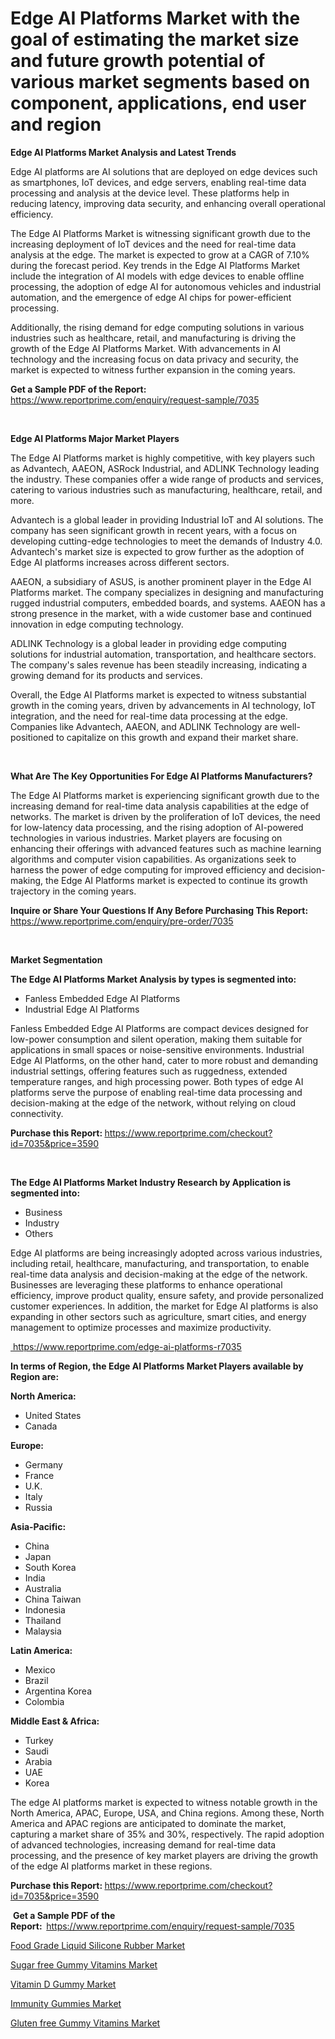 <p><h1>Edge AI Platforms Market with the goal of estimating the market size and future growth potential of various market segments based on component, applications, end user and region</h1></p><p><strong>Edge AI Platforms Market Analysis and Latest Trends</strong></p>
<p><p>Edge AI platforms are AI solutions that are deployed on edge devices such as smartphones, IoT devices, and edge servers, enabling real-time data processing and analysis at the device level. These platforms help in reducing latency, improving data security, and enhancing overall operational efficiency.</p><p>The Edge AI Platforms Market is witnessing significant growth due to the increasing deployment of IoT devices and the need for real-time data analysis at the edge. The market is expected to grow at a CAGR of 7.10% during the forecast period. Key trends in the Edge AI Platforms Market include the integration of AI models with edge devices to enable offline processing, the adoption of edge AI for autonomous vehicles and industrial automation, and the emergence of edge AI chips for power-efficient processing.</p><p>Additionally, the rising demand for edge computing solutions in various industries such as healthcare, retail, and manufacturing is driving the growth of the Edge AI Platforms Market. With advancements in AI technology and the increasing focus on data privacy and security, the market is expected to witness further expansion in the coming years.</p></p>
<p><strong>Get a Sample PDF of the Report:&nbsp;</strong> <a href="https://www.reportprime.com/enquiry/request-sample/7035">https://www.reportprime.com/enquiry/request-sample/7035</a></p>
<p>&nbsp;</p>
<p><strong>Edge AI Platforms Major Market Players</strong></p>
<p><p>The Edge AI Platforms market is highly competitive, with key players such as Advantech, AAEON, ASRock Industrial, and ADLINK Technology leading the industry. These companies offer a wide range of products and services, catering to various industries such as manufacturing, healthcare, retail, and more.</p><p>Advantech is a global leader in providing Industrial IoT and AI solutions. The company has seen significant growth in recent years, with a focus on developing cutting-edge technologies to meet the demands of Industry 4.0. Advantech's market size is expected to grow further as the adoption of Edge AI platforms increases across different sectors.</p><p>AAEON, a subsidiary of ASUS, is another prominent player in the Edge AI Platforms market. The company specializes in designing and manufacturing rugged industrial computers, embedded boards, and systems. AAEON has a strong presence in the market, with a wide customer base and continued innovation in edge computing technology.</p><p>ADLINK Technology is a global leader in providing edge computing solutions for industrial automation, transportation, and healthcare sectors. The company's sales revenue has been steadily increasing, indicating a growing demand for its products and services.</p><p>Overall, the Edge AI Platforms market is expected to witness substantial growth in the coming years, driven by advancements in AI technology, IoT integration, and the need for real-time data processing at the edge. Companies like Advantech, AAEON, and ADLINK Technology are well-positioned to capitalize on this growth and expand their market share.</p></p>
<p>&nbsp;</p>
<p><strong>What Are The Key Opportunities For Edge AI Platforms Manufacturers?</strong></p>
<p><p>The Edge AI Platforms market is experiencing significant growth due to the increasing demand for real-time data analysis capabilities at the edge of networks. The market is driven by the proliferation of IoT devices, the need for low-latency data processing, and the rising adoption of AI-powered technologies in various industries. Market players are focusing on enhancing their offerings with advanced features such as machine learning algorithms and computer vision capabilities. As organizations seek to harness the power of edge computing for improved efficiency and decision-making, the Edge AI Platforms market is expected to continue its growth trajectory in the coming years.</p></p>
<p><strong>Inquire or Share Your Questions If Any Before Purchasing This Report:</strong> <a href="https://www.reportprime.com/enquiry/pre-order/7035">https://www.reportprime.com/enquiry/pre-order/7035</a></p>
<p>&nbsp;</p>
<p><strong>Market Segmentation</strong></p>
<p><strong>The Edge AI Platforms Market Analysis by types is segmented into:</strong></p>
<p><ul><li>Fanless Embedded Edge AI Platforms</li><li>Industrial Edge AI Platforms</li></ul></p>
<p><p>Fanless Embedded Edge AI Platforms are compact devices designed for low-power consumption and silent operation, making them suitable for applications in small spaces or noise-sensitive environments. Industrial Edge AI Platforms, on the other hand, cater to more robust and demanding industrial settings, offering features such as ruggedness, extended temperature ranges, and high processing power. Both types of edge AI platforms serve the purpose of enabling real-time data processing and decision-making at the edge of the network, without relying on cloud connectivity.</p></p>
<p><strong>Purchase this Report:&nbsp;</strong><a href="https://www.reportprime.com/checkout?id=7035&price=3590">https://www.reportprime.com/checkout?id=7035&price=3590</a></p>
<p>&nbsp;</p>
<p><strong>The Edge AI Platforms Market Industry Research by Application is segmented into:</strong></p>
<p><ul><li>Business</li><li>Industry</li><li>Others</li></ul></p>
<p><p>Edge AI platforms are being increasingly adopted across various industries, including retail, healthcare, manufacturing, and transportation, to enable real-time data analysis and decision-making at the edge of the network. Businesses are leveraging these platforms to enhance operational efficiency, improve product quality, ensure safety, and provide personalized customer experiences. In addition, the market for Edge AI platforms is also expanding in other sectors such as agriculture, smart cities, and energy management to optimize processes and maximize productivity.</p></p>
<p><a href="https://www.reportprime.com/edge-ai-platforms-r7035">&nbsp;https://www.reportprime.com/edge-ai-platforms-r7035</a></p>
<p><strong>In terms of Region, the Edge AI Platforms Market Players available by Region are:</strong></p>
<p>
    <p> <strong> North America: </strong>
        <ul>
            <li>United States</li>
            <li>Canada</li>
        </ul>
        </p> 
    <p> <strong> Europe: </strong>
        <ul>
            <li>Germany</li>
            <li>France</li>
            <li>U.K.</li>
            <li>Italy</li>
            <li>Russia</li>
        </ul>
        </p> 
    <p> <strong> Asia-Pacific: </strong>
        <ul>
            <li>China</li>
            <li>Japan</li>
            <li>South Korea</li>
            <li>India</li>
            <li>Australia</li>
            <li>China Taiwan</li>
            <li>Indonesia</li>
            <li>Thailand</li>
            <li>Malaysia</li>
        </ul>
        </p> 
    <p> <strong> Latin America: </strong>
        <ul>
            <li>Mexico</li>
            <li>Brazil</li>
            <li>Argentina Korea</li>
            <li>Colombia</li>
        </ul>
        </p> 
    <p> <strong> Middle East & Africa: </strong>
        <ul>
            <li>Turkey</li>
            <li>Saudi</li>
            <li>Arabia</li>
            <li>UAE</li>
            <li>Korea</li>
        </ul>
    </p>
    </p>
<p><p>The edge AI platforms market is expected to witness notable growth in the North America, APAC, Europe, USA, and China regions. Among these, North America and APAC regions are anticipated to dominate the market, capturing a market share of 35% and 30%, respectively. The rapid adoption of advanced technologies, increasing demand for real-time data processing, and the presence of key market players are driving the growth of the edge AI platforms market in these regions.</p></p>
<p><strong>Purchase this Report: </strong><a href="https://www.reportprime.com/checkout?id=7035&price=3590">https://www.reportprime.com/checkout?id=7035&price=3590</a></p>
<p>&nbsp;<strong>Get a Sample PDF of the Report:&nbsp;&nbsp;</strong><a href="https://www.reportprime.com/enquiry/request-sample/7035">https://www.reportprime.com/enquiry/request-sample/7035</a></p>
<p><strong></strong></p>
<p><p><a href="https://github.com/mdinislamsheik/Market-Research-Report-List-1/blob/main/food-grade-liquid-silicone-rubber-market.md">Food Grade Liquid Silicone Rubber Market</a></p><p><a href="https://github.com/globismark/Market-Research-Report-List-5/blob/main/sugar-free-gummy-vitamins-market.md">Sugar free Gummy Vitamins Market</a></p><p><a href="https://github.com/NorbertYates/Market-Research-Report-List-6/blob/main/vitamin-d-gummy-market.md">Vitamin D Gummy Market</a></p><p><a href="https://github.com/prosalinda88/Market-Research-Report-List-6/blob/main/immunity-gummies-market.md">Immunity Gummies Market</a></p><p><a href="https://github.com/susanjprice2023/Market-Research-Report-List-2/blob/main/gluten-free-gummy-vitamins-market.md">Gluten free Gummy Vitamins Market</a></p></p>